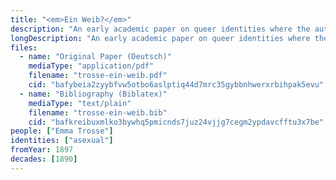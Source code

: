 ```yaml
---
title: "<em>Ein Weib?</em>"
description: "An early academic paper on queer identities where the author self-identities as asexual"
longDescription: "An early academic paper on queer identities where the author discusses asexuality using the label <em>sinnlichkeitslosigkeit</em> (asensuality) and self-identifies as such"
files:
  - name: "Original Paper (Deutsch)"
    mediaType: "application/pdf"
    filename: "trosse-ein-weib.pdf"
    cid: "bafybeia2zyybfvw5otbo6aslptiq44d7mrc35gybbnhwerxrbihpak5evu"
  - name: "Bibliography (Biblatex)"
    mediaType: "text/plain"
    filename: "trosse-ein-weib.bib"
    cid: "bafkreibuxmlko3bywhq5pmicnds7juz24vjjg7cegm2ypdavcfftu3x7be"
people: ["Emma Trosse"]
identities: ["asexual"]
fromYear: 1897
decades: [1890]
---
```

